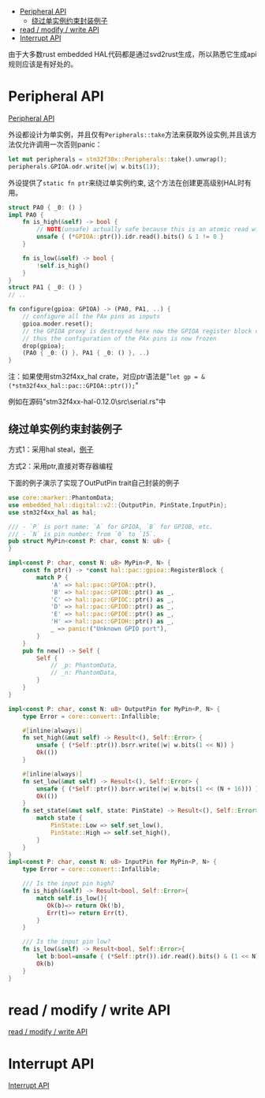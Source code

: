 
- [Peripheral API](#peripheral-api)
  - [绕过单实例约束封装例子](#绕过单实例约束封装例子)
- [read / modify / write API](#read--modify--write-api)
- [Interrupt API](#interrupt-api)


由于大多数rust embedded HAL代码都是通过svd2rust生成，所以熟悉它生成api规则应该是有好处的。

# Peripheral API

[Peripheral API](https://docs.rs/svd2rust/0.19.0/svd2rust/#peripheral-api)

外设都设计为单实例，并且仅有`Peripherals::take`方法来获取外设实例,并且该方法仅允许调用一次否则panic：
```rust
let mut peripherals = stm32f30x::Peripherals::take().unwrap();
peripherals.GPIOA.odr.write(|w| w.bits(1));
```
外设提供了`static fn ptr`来绕过单实例约束, 这个方法在创建更高级别HAL时有用。
```rust
struct PA0 { _0: () }
impl PA0 {
    fn is_high(&self) -> bool {
        // NOTE(unsafe) actually safe because this is an atomic read with no side effects
        unsafe { (*GPIOA::ptr()).idr.read().bits() & 1 != 0 }
    }

    fn is_low(&self) -> bool {
        !self.is_high()
    }
}
struct PA1 { _0: () }
// ..

fn configure(gpioa: GPIOA) -> (PA0, PA1, ..) {
    // configure all the PAx pins as inputs
    gpioa.moder.reset();
    // the GPIOA proxy is destroyed here now the GPIOA register block can't be modified
    // thus the configuration of the PAx pins is now frozen
    drop(gpioa);
    (PA0 { _0: () }, PA1 { _0: () }, ..)
}
```

注：如果使用stm32f4xx_hal crate，对应ptr语法是"`let gp = &(*stm32f4xx_hal::pac::GPIOA::ptr());`"

例如在源码"stm32f4xx-hal-0.12.0\src\serial.rs"中

## 绕过单实例约束封装例子

方式1：采用hal steal，[例子](https://github.com/SebastianBraun01/rustuino/blob/73cd758caf8949f21050ac7ac077a08346670f55/src/time.rs)

方式2：采用ptr,直接对寄存器编程

下面的例子演示了实现了OutPutPin trait自己封装的例子
```rust
use core::marker::PhantomData;
use embedded_hal::digital::v2::{OutputPin, PinState,InputPin};
use stm32f4xx_hal as hal;

/// - `P` is port name: `A` for GPIOA, `B` for GPIOB, etc.
/// - `N` is pin number: from `0` to `15`.
pub struct MyPin<const P: char, const N: u8> {
}

impl<const P: char, const N: u8> MyPin<P, N> {
    const fn ptr() -> *const hal::pac::gpioa::RegisterBlock {
        match P {
            'A' => hal::pac::GPIOA::ptr(),
            'B' => hal::pac::GPIOB::ptr() as _,
            'C' => hal::pac::GPIOC::ptr() as _,
            'D' => hal::pac::GPIOD::ptr() as _,
            'E' => hal::pac::GPIOE::ptr() as _,
            'H' => hal::pac::GPIOH::ptr() as _,
            _ => panic!("Unknown GPIO port"),
        }
    }
    pub fn new() -> Self {
        Self {
            // _p: PhantomData,
            // _n: PhantomData,
        }
    }
}

impl<const P: char, const N: u8> OutputPin for MyPin<P, N> {
    type Error = core::convert::Infallible;

    #[inline(always)]
    fn set_high(&mut self) -> Result<(), Self::Error> {
        unsafe { (*Self::ptr()).bsrr.write(|w| w.bits(1 << N)) }
        Ok(())
    }

    #[inline(always)]
    fn set_low(&mut self) -> Result<(), Self::Error> {
        unsafe { (*Self::ptr()).bsrr.write(|w| w.bits(1 << (N + 16))) }
        Ok(())
    }
    fn set_state(&mut self, state: PinState) -> Result<(), Self::Error> {
        match state {
            PinState::Low => self.set_low(),
            PinState::High => self.set_high(),
        }
    }
}
impl<const P: char, const N: u8> InputPin for MyPin<P, N> {
    type Error = core::convert::Infallible;

    /// Is the input pin high?
    fn is_high(&self) -> Result<bool, Self::Error>{
        match self.is_low(){
           Ok(b)=> return Ok(!b),
           Err(t)=> return Err(t),
        }        
    }

    /// Is the input pin low?
    fn is_low(&self) -> Result<bool, Self::Error>{
        let b:bool=unsafe { (*Self::ptr()).idr.read().bits() & (1 << N) == 0 };
        Ok(b)
    }
}

```


# read / modify / write API

[read / modify / write API](https://docs.rs/svd2rust/0.19.0/svd2rust/#read--modify--write-api)

# Interrupt API

[Interrupt API](https://docs.rs/svd2rust/0.19.0/svd2rust/#interrupt-api)

